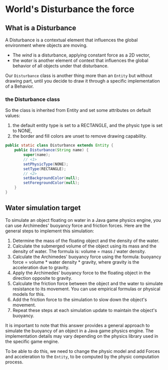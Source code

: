 # World's Disturbance the force

## What is a Disturbance

A Disturbance is a contextual element that influences the global environment where objects are moving.

- The _wind_ is a disturbance, applying constant force as a 2D vector,
- the _water_ is another element of context that influences
  the global behavior of all objects under that disturbance.

Our `Disturbance` class is another thing more than an `Entity` but without drawing part, until you decide to draw
it through a specific implementation of a Behavior.

### the Disturbance class

So the class is inherited from Entity and set some attributes on default values:

1. the default entity type is set to a RECTANGLE, and the physic type is set to NONE,
2. the border and fill colors are unset to remove drawing capability.

```java
public static class Disturbance extends Entity {
    public Disturbance(String name) {
        super(name);
        // <1>
        setPhysicType(NONE);
        setType(RECTANGLE);
        // <2>
        setBackgroundColor(null);
        setForegroundColor(null);
    }
}
```

## Water simulation target

To simulate an object floating on water in a Java game physics engine, you can use Archimedes' buoyancy force and
friction forces. Here are the general steps to implement this simulation:

1. Determine the mass of the floating object and the density of the water.
2. Calculate the submerged volume of the object using its mass and the density of water. The formula is: volume = mass /
   water density.
3. Calculate the Archimedes' buoyancy force using the formula: buoyancy force = volume * water density * gravity, where
   gravity is the acceleration due to gravity.
4. Apply the Archimedes' buoyancy force to the floating object in the direction opposite to gravity.
5. Calculate the friction force between the object and the water to simulate resistance to its movement. You can use
   empirical formulas or physical models for this.
6. Add the friction force to the simulation to slow down the object's movement.
7. Repeat these steps at each simulation update to maintain the object's buoyancy.

It is important to note that this answer provides a general approach to simulate the buoyancy of an object in a Java
game physics engine. The implementation details may vary depending on the physics library used in the specific game
engine.

To be able to do this, we need to change the physic model and add Forces and acceleration to the `Entity`, to be
computed by the physic computation process.

